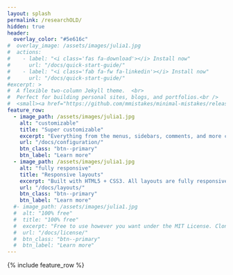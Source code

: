```yaml
---
layout: splash
permalink: /researchOLD/
hidden: true
header:
  overlay_color: "#5e616c"
#  overlay_image: /assets/images/julia1.jpg
#  actions:
#    - label: "<i class='fas fa-download'></i> Install now"
#      url: "/docs/quick-start-guide/"
#    - label: "<i class='fab fa-fw fa-linkedin'></i> Install now"
#      url: "/docs/quick-start-guide/"
#excerpt: >
#  A flexible two-column Jekyll theme.  <br>
#  Perfect for building personal sites, blogs, and portfolios.<br />
#  <small><a href="https://github.com/mmistakes/minimal-mistakes/releases/tag/4.24.0">Latest release v4.24.0</a></small>
feature_row:
  - image_path: /assets/images/julia1.jpg
    alt: "customizable"
    title: "Super customizable"
    excerpt: "Everything from the menus, sidebars, comments, and more can be configured or set with YAML Front Matter."
    url: "/docs/configuration/"
    btn_class: "btn--primary"
    btn_label: "Learn more"
  - image_path: /assets/images/julia1.jpg
    alt: "fully responsive"
    title: "Responsive layouts"
    excerpt: "Built with HTML5 + CSS3. All layouts are fully responsive with helpers to augment your content."
    url: "/docs/layouts/"
    btn_class: "btn--primary"
    btn_label: "Learn more"
  #- image_path: /assets/images/julia1.jpg
  #  alt: "100% free"
  #  title: "100% free"
  #  excerpt: "Free to use however you want under the MIT License. Clone it, fork it, customize it... whatever!"
  #  url: "/docs/license/"
  #  btn_class: "btn--primary"
  #  btn_label: "Learn more"      
---
```


{% include feature_row %}